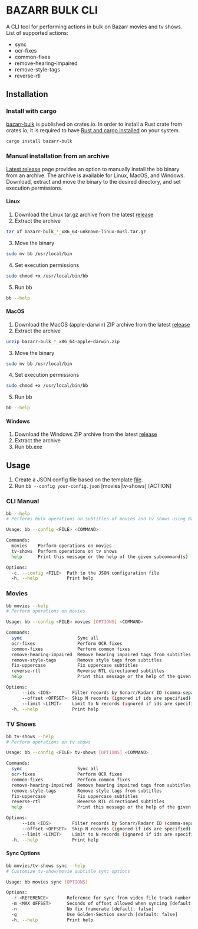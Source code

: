 # BAZARR BULK CLI

A CLI tool for performing actions in bulk on Bazarr movies and tv shows.
List of supported actions:

- sync
- ocr-fixes
- common-fixes
- remove-hearing-impaired
- remove-style-tags
- reverse-rtl

## Installation

### Install with cargo

[bazarr-bulk](https://crates.io/crates/bazarr-bulk) is published on crates.io.
In order to install a Rust crate from crates.io, it is required to have [Rust and cargo installed](https://doc.rust-lang.org/cargo/getting-started/installation.html) on your system.

```sh
cargo install bazarr-bulk
```

### Manual installation from an archive

[Latest release](https://github.com/mateoradman/bazarr-bulk/releases/latest) page provides an option to manually install the bb binary from an archive. The archive is available for Linux, MacOS, and Windows.
Download, extract and move the binary to the desired directory, and set execution permissions.

#### Linux

1. Download the Linux tar.gz archive from the latest [release](https://github.com/mateoradman/bazarr-bulk/releases/latest)
2. Extract the archive

```sh
tar xf bazarr-bulk_*_x86_64-unknown-linux-musl.tar.gz
```

3. Move the binary

```sh
sudo mv bb /usr/local/bin
```

4. Set execution permissions

```sh
sudo chmod +x /usr/local/bin/bb
```

5. Run bb

```sh
bb --help
```

#### MacOS

1. Download the MacOS (apple-darwin) ZIP archive from the latest [release](https://github.com/mateoradman/bazarr-bulk/releases/latest)
2. Extract the archive

```sh
unzip bazarr-bulk_*_x86_64-apple-darwin.zip
```

3. Move the binary

```sh
sudo mv bb /usr/local/bin
```

4. Set execution permissions

```sh
sudo chmod +x /usr/local/bin/bb
```

5. Run bb

```sh
bb --help
```

#### Windows

1. Download the Windows ZIP archive from the latest [release](https://github.com/mateoradman/bazarr-bulk/releases/latest)
2. Extract the archive
3. Run bb.exe

## Usage

1. Create a JSON config file based on the template [file](./examples/config.json).
2. Run `bb --config your-config.json` [movies|tv-shows] [ACTION]

### CLI Manual

```bash
bb --help
# Performs bulk operations on subtitles of movies and tv shows using Bazarr's API

Usage: bb --config <FILE> <COMMAND>

Commands:
  movies    Perform operations on movies
  tv-shows  Perform operations on tv shows
  help      Print this message or the help of the given subcommand(s)

Options:
  -c, --config <FILE>  Path to the JSON configuration file
  -h, --help           Print help
```

### Movies

```bash
bb movies --help
# Perform operations on movies

Usage: bb --config <FILE> movies [OPTIONS] <COMMAND>

Commands:
  sync                     Sync all
  ocr-fixes                Perform OCR fixes
  common-fixes             Perform common fixes
  remove-hearing-impaired  Remove hearing impaired tags from subtitles
  remove-style-tags        Remove style tags from subtitles
  fix-uppercase            Fix uppercase subtitles
  reverse-rtl              Reverse RTL directioned subtitles
  help                     Print this message or the help of the given subcommand(s)

Options:
      --ids <IDS>        Filter records by Sonarr/Radarr ID (comma-separated)
      --offset <OFFSET>  Skip N records (ignored if ids are specified) [default: skip none] [default: 0]
      --limit <LIMIT>    Limit to N records (ignored if ids are specified) [default: unlimited]
  -h, --help             Print help
```

### TV Shows

```bash
bb tv-shows --help
# Perform operations on tv shows

Usage: bb --config <FILE> tv-shows [OPTIONS] <COMMAND>

Commands:
  sync                     Sync all
  ocr-fixes                Perform OCR fixes
  common-fixes             Perform common fixes
  remove-hearing-impaired  Remove hearing impaired tags from subtitles
  remove-style-tags        Remove style tags from subtitles
  fix-uppercase            Fix uppercase subtitles
  reverse-rtl              Reverse RTL directioned subtitles
  help                     Print this message or the help of the given subcommand(s)

Options:
      --ids <IDS>        Filter records by Sonarr/Radarr ID (comma-separated)
      --offset <OFFSET>  Skip N records (ignored if ids are specified) [default: skip none] [default: 0]
      --limit <LIMIT>    Limit to N records (ignored if ids are specified) [default: unlimited]
  -h, --help             Print help
```

#### Sync Options

```bash
bb movies/tv-shows sync --help
# Customize tv-show/movie subtitle sync options

Usage: bb movies sync [OPTIONS]

Options:
  -r <REFERENCE>       Reference for sync from video file track number (a:0), subtitle (s:0), or some subtitles file path
  -m <MAX OFFSET>      Seconds of offset allowed when syncing [default: null]
  -n                   No fix framerate [default: false]
  -g                   Use Golden-Section search [default: false]
  -h, --help           Print help
```
